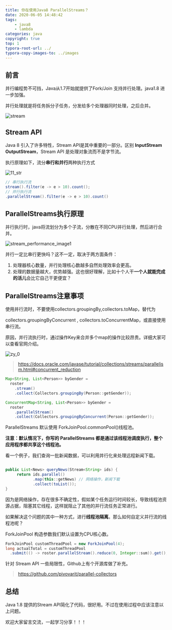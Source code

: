 ```yaml
---
title: 你在使用Java8 ParallelStreams？
date: 2020-06-05 14:48:42
tags:	
	- java8
	- lambda
categories: java
copyright: true
top: 1
typora-root-url: ../
typora-copy-images-to: ../images
---
```


## 前言

并行编程势不可挡，Java从1.7开始就提供了Fork/Join 支持并行处理。java1.8 进一步加强。

并行处理就是将任务拆分子任务，分发给多个处理器同时处理，之后合并。



![stream](/images/stream.png)

## Stream API

Java 8 引入了许多特性，Stream API是其中重要的一部分。区别 **InputStream** **OutputStream**，Stream API 是处理对象流而不是字节流。

执行原理如下，流分**串行和并行**两种执行方式

![11_str](/images/11_str.png)



```java
// 串行执行流
stream().filter(e -> e > 10).count();
// 并行执行流
.parallelStream().filter(e -> e > 10).count()
```



## ParallelStreams执行原理

并行执行时，java将流划分为多个子流，分散在不同CPU并行处理，然后进行合并。

![stream_performance_image1](/images/stream_performance_image1-1345859.png)

并行一定比串行更快吗？这不一定，取决于两方面条件：

1. 处理器核心数量，并行处理核心数越多自然处理效率会更高。
2. 处理的数据量越大，优势越强。这也很好理解，比如十个人干**一个人就能完成的活儿**会比它自己干更便宜？



## ParallelStreams注意事项

使用并行流时，不要使用collectors.groupingBy,collectors.toMap，替代为

collectors.groupingByConcurrent , collectors.toConcurrentMap，或直接使用串行流。

原因，并行流执行时，通过操作Key来合并多个map的操作比较昂贵。详细大家可以查看官网介绍。

![zy_0](/images/zy_0.png)

> https://docs.oracle.com/javase/tutorial/collections/streams/parallelism.html#concurrent_reduction

```java
Map<String, List<Person>> byGender = 
  roster
  	.stream()
  	.collect(Collectors.groupingBy(Person::getGender));

ConcurrentMap<String, List<Person>> byGender =         
  roster
  	.parallelStream()
  	.collect(Collectors.groupingByConcurrent(Person::getGender));

```



ParallelStreams 默认使用 ForkJoinPool.commonPool()线程池。

**注意：默认情况下，你写的 ParallelStreams 都是通过该线程池调度执行，整个应用程序都共享这个线程池。**

看一个例子，我们查询一批新闻数据，可以利用并行化来处理远程新闻下载。

```java

public List<News> queryNews(Stream<String> ids) {
     return ids.parallel()
            .map(this::getNews) // 网络操作，新闻下载
            .collect(toList());
}
```

因为是网络操作，存在很多不确定性，假如某个任务运行时间较长，导致线程池资源占据，阻塞其它线程，这样就阻止了其他的并行流任务正常进行。

如果解决这个问题的其中一种方式，进行**线程池隔离**。那么如何自定义并行流的线程池呢？

ForkJoinPool 构造参数我们默认设置为CPU核心数。

```java
ForkJoinPool customThreadPool = new ForkJoinPool(4);
long actualTotal = customThreadPool
  .submit(() -> roster.parallelStream().reduce(0, Integer::sum)).get();
```



针对 Stream API 一些局限性，Github上有个开源库做了补充。

> https://github.com/pivovarit/parallel-collectors



## 总结

Java 1.8 提供的Stream API简化了代码，很好用。不过在使用过程中应该注意以上问题。

欢迎大家留言交流，一起学习分享！！！